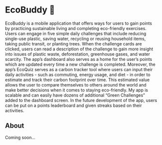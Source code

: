 # EcoBuddy 🌱
EcoBuddy is a mobile application that offers ways for users to gain points by practicing sustainable living and completing eco-friendly exercises. Users can engage in five simple daily challenges that include reducing single-use plastic, saving water, recycling or reusing household items, taking public transit, or planting trees. When the challenge cards are clicked, users can read a description of the challenge to gain more insight into issues of plastic waste, deforestation, greenhouse gases, and water scarcity. The app’s dashboard also serves as a home for the user’s points which are updated every time a new challenge is completed. Moreover, the app’s EcoQuiz serves as a carbon tracker tool where users can input their daily activities - such as commuting, energy usage, and diet - in order to estimate and track their carbon footprint over time. This estimated value allows the user to compare themselves to others around the world and make better decisions when it comes to staying eco-friendly. My app is scalable and can easily have dozens of additional “Green Challenges” added to the dashboard screen. In the future development of the app, users can be put on a points leaderboard and given streaks based on their activities.


## About
Coming soon...
